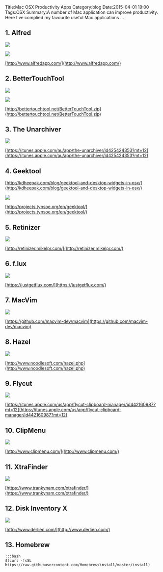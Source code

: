 Title:Mac OSX Productivity Apps
Category:blog
Date:2015-04-01 19:00
Tags:OSX
Summary:A number of Mac application can improve productivity. Here I've complied my favourite useful Mac applications ...


## 1. Alfred

![](http://www.alfredapp.com/images/features/main/open_applications_files@2x.jpg)

![](http://www.alfredapp.com/images/features/sub/calculator_dictionary@2x.jpg)

[http://www.alfredapp.com/](http://www.alfredapp.com/)

## 2. BetterTouchTool 

![](http://boastr.net/img/btt/5.jpg)

![](http://boastr.net/img/btt/2.jpg)

[http://bettertouchtool.net/BetterTouchTool.zip](http://bettertouchtool.net/BetterTouchTool.zip)

## 3. The Unarchiver

![](http://a5.mzstatic.com/au/r30/Purple/v4/36/bd/50/36bd50d5-7e55-6b4b-66fd-6d41114a9d97/screen800x500.jpeg)

[https://itunes.apple.com/au/app/the-unarchiver/id425424353?mt=12](https://itunes.apple.com/au/app/the-unarchiver/id425424353?mt=12)

## 4. Geektool

[http://kdheepak.com/blog/geektool-and-desktop-widgets-in-osx/](http://kdheepak.com/blog/geektool-and-desktop-widgets-in-osx/)

![](https://lh4.googleusercontent.com/TZkEbkEUgfXVhtL3XNgQ8tYNuaO_WF_WhgtuN0nYGJEx=s0)

[http://projects.tynsoe.org/en/geektool/](http://projects.tynsoe.org/en/geektool/)

## 5. Retinizer

![](http://i.imgur.com/PxEwv.png)

[http://retinizer.mikelpr.com/](http://retinizer.mikelpr.com/)

## 6. f.lux

![](https://justgetflux.com/flux-shot.png)

[https://justgetflux.com/](https://justgetflux.com/)

## 7. MacVim

![](http://macvim.googlecode.com/files/MacVim-screenshot-10.jpg)

[https://github.com/macvim-dev/macvim](https://github.com/macvim-dev/macvim)

## 8. Hazel

![](http://www.noodlesoft.com/images/feature/whatsnew.png)

[http://www.noodlesoft.com/hazel.php](http://www.noodlesoft.com/hazel.php)

## 9. Flycut

![](http://a4.mzstatic.com/us/r30/Purple/v4/0d/aa/55/0daa5524-f58b-a5bf-be16-ed4219c67318/screen800x500.jpeg)

[https://itunes.apple.com/us/app/flycut-clipboard-manager/id442160987?mt=12](https://itunes.apple.com/us/app/flycut-clipboard-manager/id442160987?mt=12)

## 10. ClipMenu

![](http://www.clipmenu.com/images/screenshot/home/screenshot.jpg)

[http://www.clipmenu.com/](http://www.clipmenu.com/)

## 11. XtraFinder

![](https://www.trankynam.com/xtrafinder/screenshots/XtraFinderScreenshot7.png)

[https://www.trankynam.com/xtrafinder/](https://www.trankynam.com/xtrafinder/)

## 12. Disk Inventory X

![](http://www.derlien.com/assets/main.jpg)

[http://www.derlien.com/](http://www.derlien.com/)

## 13. Homebrew

    :::bash
    $(curl -fsSL https://raw.githubusercontent.com/Homebrew/install/master/install) 
